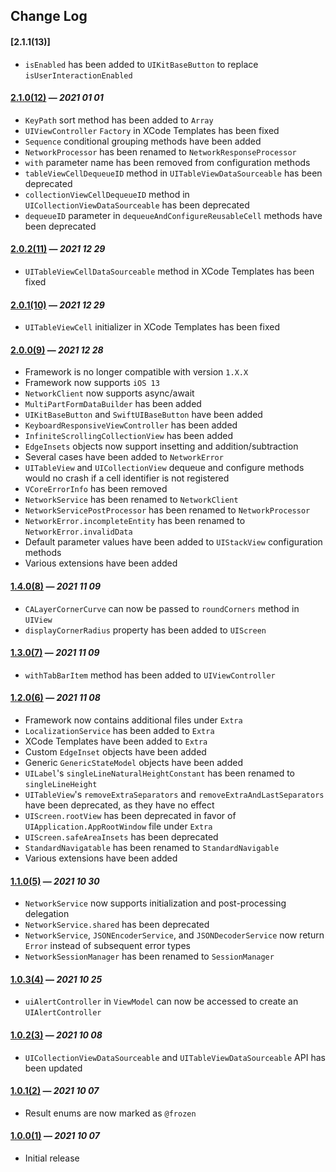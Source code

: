 ## Change Log

#### [2.1.1(13)]

- `isEnabled` has been added to `UIKitBaseButton` to replace `isUserInteractionEnabled` 

#### [2.1.0(12)](https://github.com/VakhoKontridze/VCore/releases/download/2.1.0/VCore.xcframework.zip) — *2021 01 01*

- `KeyPath` sort method has been added to `Array`
- `UIViewController` `Factory` in XCode Templates has been fixed
- `Sequence` conditional grouping methods have been added
- `NetworkProcessor` has been renamed to `NetworkResponseProcessor`
- `with` parameter name has been removed from configuration methods
- `tableViewCellDequeueID` method in `UITableViewDataSourceable` has been deprecated
- `collectionViewCellDequeueID` method in `UICollectionViewDataSourceable` has been deprecated
- `dequeueID` parameter in `dequeueAndConfigureReusableCell` methods have been deprecated

#### [2.0.2(11)](https://github.com/VakhoKontridze/VCore/releases/download/2.0.2/VCore.xcframework.zip) — *2021 12 29*

- `UITableViewCellDataSourceable` method in XCode Templates has been fixed

#### [2.0.1(10)](https://github.com/VakhoKontridze/VCore/releases/download/2.0.1/VCore.xcframework.zip) — *2021 12 29*

- `UITableViewCell` initializer in XCode Templates has been fixed

#### [2.0.0(9)](https://github.com/VakhoKontridze/VCore/releases/download/2.0.0/VCore.xcframework.zip) — *2021 12 28*

- Framework is no longer compatible with version `1.X.X`
- Framework now supports `iOS 13`
- `NetworkClient` now supports async/await
- `MultiPartFormDataBuilder` has been added
- `UIKitBaseButton` and `SwiftUIBaseButton` have been added
- `KeyboardResponsiveViewController` has been added
- `InfiniteScrollingCollectionView` has been added
- `EdgeInsets` objects now support insetting and addition/subtraction
- Several cases have been added to `NetworkError`
- `UITableView` and `UICollectionView` dequeue and configure methods would no crash if a cell identifier is not registered
- `VCoreErrorInfo` has been removed
- `NetworkService` has been renamed to `NetworkClient`
- `NetworkServicePostProcessor` has been renamed to `NetworkProcessor`
- `NetworkError.incompleteEntity` has been renamed to `NetworkError.invalidData`
- Default parameter values have been added to `UIStackView` configuration methods
- Various extensions have been added

#### [1.4.0(8)](https://github.com/VakhoKontridze/VCore/releases/download/1.4.0/VCore.xcframework.zip) — *2021 11 09*

- `CALayerCornerCurve` can now be passed to `roundCorners` method in `UIView`
- `displayCornerRadius` property has been added to `UIScreen`

#### [1.3.0(7)](https://github.com/VakhoKontridze/VCore/releases/download/1.3.0/VCore.xcframework.zip) — *2021 11 09*

- `withTabBarItem` method has been added to `UIViewController`

#### [1.2.0(6)](https://github.com/VakhoKontridze/VCore/releases/download/1.2.0/VCore.xcframework.zip) — *2021 11 08*

- Framework now contains additional files under `Extra`
- `LocalizationService` has been added to `Extra`
- XCode Templates have been added to `Extra`
- Custom `EdgeInset` objects have been added
- Generic `GenericStateModel` objects have been added
- `UILabel`'s `singleLineNaturalHeightConstant` has been renamed to `singleLineHeight`
- `UITableView`'s `removeExtraSeparators` and `removeExtraAndLastSeparators` have been deprecated, as they have no effect
- `UIScreen.rootView` has been deprecated in favor of `UIApplication.AppRootWindow` file under `Extra`
- `UIScreen.safeAreaInsets` has been deprecated
- `StandardNavigatable` has been renamed to `StandardNavigable`
- Various extensions have been added

#### [1.1.0(5)](https://github.com/VakhoKontridze/VCore/releases/download/1.1.0/VCore.xcframework.zip) — *2021 10 30*

- `NetworkService` now supports initialization and post-processing delegation
- `NetworkService.shared` has been deprecated
- `NetworkService`, `JSONEncoderService`, and `JSONDecoderService` now return `Error` instead of subsequent error types
- `NetworkSessionManager` has been renamed to `SessionManager`

#### [1.0.3(4)](https://github.com/VakhoKontridze/VCore/releases/download/1.0.3/VCore.xcframework.zip) — *2021 10 25*

- `uiAlertController` in `ViewModel` can now be accessed to create an `UIAlertController`

#### [1.0.2(3)](https://github.com/VakhoKontridze/VCore/releases/download/1.0.2/VCore.xcframework.zip) — *2021 10 08*

- `UICollectionViewDataSourceable` and `UITableViewDataSourceable` API has been updated

#### [1.0.1(2)](https://github.com/VakhoKontridze/VCore/releases/download/1.0.1/VCore.xcframework.zip) — *2021 10 07*

- Result enums are now marked as `@frozen`

#### [1.0.0(1)](https://github.com/VakhoKontridze/VCore/releases/download/1.0.0/VCore.xcframework.zip) — *2021 10 07*

- Initial release
